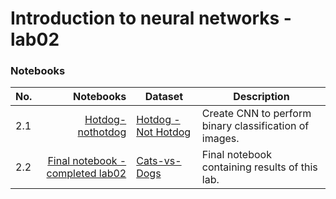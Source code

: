 # Introduction to neural networks - lab02

### Notebooks

| No. |                                                                  Notebooks | Dataset                                                                                    | Description                                            |
|-----|---------------------------------------------------------------------------:|--------------------------------------------------------------------------------------------|--------------------------------------------------------|
| 2.1 |                       [Hotdog-nothotdog](./hotdog-nothotdog/hot-dog.ipynb) | [Hotdog - Not Hotdog](https://www.kaggle.com/datasets/thedatasith/hotdog-nothotdog)        | Create CNN to perform binary classification of images. |
| 2.2 |                   [Final notebook - completed lab02](./nn_lab02_CNN.ipynb) | [Cats-vs-Dogs](https://www.kaggle.com/datasets/shaunthesheep/microsoft-catsvsdogs-dataset) | Final notebook containing results of this lab.         |
